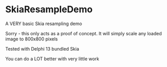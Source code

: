 # SkiaResampleDemo
A VERY basic Skia resampling demo

Sorry - this only acts as a proof of concept. It will simply scale any loaded image to 800x800 pixels

Tested with Delphi 13 bundled Skia

You can do a LOT better with very little work
